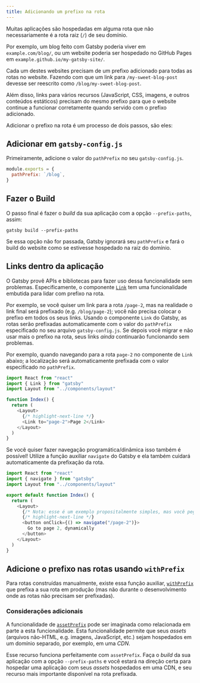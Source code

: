 ```yaml
---
title: Adicionando um prefixo na rota
---
```


Muitas aplicações são hospedadas em alguma rota que não necessariamente é a rota raiz (`/`) de seu domínio.

Por exemplo, um blog feito com Gatsby poderia viver em `example.com/blog/`, ou um website poderia ser hospedado no GitHub Pages em `example.github.io/my-gatsby-site/`.

Cada um destes websites precisam de um prefixo adicionado para todas as rotas no website. Fazendo com que um link para `/my-sweet-blog-post` devesse ser reescrito como `/blog/my-sweet-blog-post`.

Além disso, links para vários recursos (JavaScript, CSS, imagens, e outros conteúdos estáticos) precisam do mesmo prefixo para que o website continue a funcionar corretamente quando servido com o prefixo adicionado.

Adicionar o prefixo na rota é um processo de dois passos, são eles:

## Adicionar em `gatsby-config.js`

Primeiramente, adicione o valor do `pathPrefix` no seu `gatsby-config.js`.

```js:title=gatsby-config.js
module.exports = {
  pathPrefix: `/blog`,
}
```

## Fazer o Build

O passo final é fazer o _build_ da sua aplicação com a opção `--prefix-paths`, assim:

```shell
gatsby build --prefix-paths
```

Se essa opção não for passada, Gatsby ignorará seu `pathPrefix` e fará o build do website como se estivesse hospedado na raiz do domínio.

## Links dentro da aplicação

O Gatsby provê APIs e bibliotecas para fazer uso dessa funcionalidade sem problemas. Especificamente, o componente [`Link`](/docs/gatsby-link/) tem uma funcionalidade embutida para lidar com prefixo na rota.

Por exemplo, se você quiser um link para a rota `/page-2`, mas na realidade o link final será prefixado (e.g. `/blog/page-2`); você não precisa colocar o prefixo em todos os seus links. Usando o componente `Link` do Gatsby, as rotas serão prefixadas automaticamente com o valor do `pathPrefix` especificado no seu arquivo `gatsby-config.js`. Se depois você migrar e não usar mais o prefixo na rota, seus links _ainda_ continuarão funcionando sem problemas.

Por exemplo, quando navegando para a rota `page-2` no componente de `Link` abaixo; a localização será automaticamente prefixada com o valor especificado no `pathPrefix`.

```jsx:title=src/pages/index.js
import React from "react"
import { Link } from "gatsby"
import Layout from "../components/layout"

function Index() {
  return (
    <Layout>
      {/* highlight-next-line */}
      <Link to="page-2">Page 2</Link>
    </Layout>
  )
}
```

Se você quiser fazer navegação programática/dinâmica isso também é possível! Utilize a função auxiliar `navigate` do Gatsby e ela também cuidará automaticamente da prefixação da rota.

```jsx:title=src/pages/index.js
import React from "react"
import { navigate } from "gatsby"
import Layout from "../components/layout"

export default function Index() {
  return (
    <Layout>
      {/* Nota: esse é um exemplo propositalmente simples, mas você pegou a ideia! */}
      {/* highlight-next-line */}
      <button onClick={() => navigate("/page-2")}>
        Go to page 2, dynamically
      </button>
    </Layout>
  )
}
```

## Adicione o prefixo nas rotas usando `withPrefix`

Para rotas construídas manualmente, existe essa função auxiliar, [`withPrefix`](/docs/gatsby-link/#add-the-path-prefix-to-paths-using-withprefix) que prefixa a sua rota em produção (mas não durante o desenvolvimento onde as rotas não precisam ser prefixadas).

### Considerações adicionais

A funcionalidade de [`assetPrefix`](/docs/asset-prefix/) pode ser imaginada como relacionada em parte a esta funcionalidade. Esta funcionalidade permite que seus _assets_ (arquivos não-HTML, e.g. imagens, JavaScript, etc.) sejam hospedados em um domínio separado, por exemplo, em uma _CDN_.

Esse recurso funciona perfeitamente com `assetPrefix`. Faça o _build_ da sua aplicação com a opção `--prefix-paths` e você estará na direção certa para hospedar uma aplicação com seus _assets_ hospedados em uma CDN, e seu recurso mais importante disponível na rota prefixada.
